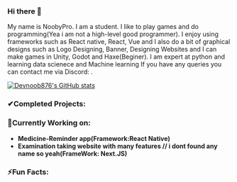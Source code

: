 ### Hi there 👋
My name is NoobyPro. I am a student. I like to play games and do programming(Yea i am not a high-level good programmer). I enjoy using frameworks such as React native, React, Vue and I also do a bit of graphical designs such as Logo Designing, Banner, Designing Websites and I can make games in Unity, Godot and Haxe(Beginer). I am expert at python and learning data scienece and Machine learning If you have any queries you can contact me via Discord: .

[![Devnoob876's GitHub stats](https://github-readme-stats.vercel.app/api?username=Devnoob876&count_private=true&show_icons=true&theme=dark)](https://github.com/anuraghazra/github-readme-stats)

### ✔Completed Projects:

### 🔭Currently Working on:
  * **Medicine-Reminder app(Framework:React Native)**   
  * **Examination taking website with many features // i dont found any name so yeah(FrameWork: Next.JS)**
  
  
### ⚡Fun Facts: 


<!--
**Devnoob876/Devnoob876** is a ✨ _special_ ✨ repository because its `README.md` (this file) appears on your GitHub profile.

Here are some ideas to get you started:

- 🔭 I’m currently working on ...
- 🌱 I’m currently learning ...
- 👯 I’m looking to collaborate on ...
- 🤔 I’m looking for help with ...
- 💬 Ask me about ...
- 📫 How to reach me: ...
- 😄 Pronouns: ...
- ⚡ Fun fact: ...
-->
